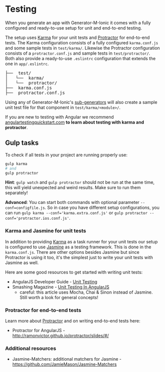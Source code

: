 # Testing
When you generate an app with Generator-M-Ionic it comes with a fully configured and ready-to-use setup for unit and end-to-end testing.

The setup uses [Karma](http://karma-runner.github.io/) for your unit tests and [Protractor](http://angular.github.io/protractor/#/) for end-to-end tests. The Karma configuration consists of a fully configured `karma.conf.js` and some sample tests in `test/karma/`. Likewise the Protractor configuration consists of a `protractor.conf.js` and sample tests in `test/protractor/`. Both also provide a ready-to-use `.eslintrc` configuration that extends the one in `app/.eslintrc`.

<pre>
├──  test/
│   └──  karma/
│   └──  protractor/
├──  karma.conf.js
├──  protractor.conf.js
</pre>

Using any of Generator-M-Ionic's [sub-generators](./sub_generators.md) will also create a sample unit test file for that component in `test/karma/<module>/`.

If you are new to testing with Angular we recommend [angulartestingquickstart.com](http://angulartestingquickstart.com/) **to learn about testing with karma and protractor**.


## Gulp tasks
To check if all tests in your project are running properly use:

```sh
gulp karma
# and
gulp protractor
```
**Hint**: `gulp watch` and `gulp protractor` should not be run at the same time, this will yield unexpected and weird results. Make sure to run them separately!

**Advanced**: You can start both commands with optional parameter `--conf=configfile.js`. So in case you have different setup configurations, you can run
`gulp karma --conf='karma.extra.conf.js'` or `gulp protractor --conf='protractor.ios.conf.js'`.


### Karma and Jasmine for unit tests
In addition to providing [Karma](http://karma-runner.github.io/) as a task runner for your unit tests our setup is configured to use [Jasmine](http://jasmine.github.io/) as a testing framework. This is done in the `karma.conf.js`. There are other options besides Jasmine but since Protractor is using it too, it's the simplest just to write your unit tests with Jasmine as well.

Here are some good resources to get started with writing unit tests:
- AngularJS Developer Guide - [Unit Testing](https://docs.angularjs.org/guide/unit-testing)
- Smashing Magazine - [Unit Testing In AngularJS](http://www.smashingmagazine.com/2014/10/introduction-to-unit-testing-in-angularjs/)
  - careful: this article uses Mocha, Chai & Sinon instead of Jasmine. Still worth a look for general concepts!

### Protractor for end-to-end tests
Learn more about [Protractor](https://angular.github.io/protractor/#/) and on writing end-to-end tests here:
  - Protractor for AngularJS - http://ramonvictor.github.io/protractor/slides/#/

### Additional resources
- Jasmine-Matchers: additional matchers for Jasmine - https://github.com/JamieMason/Jasmine-Matchers
